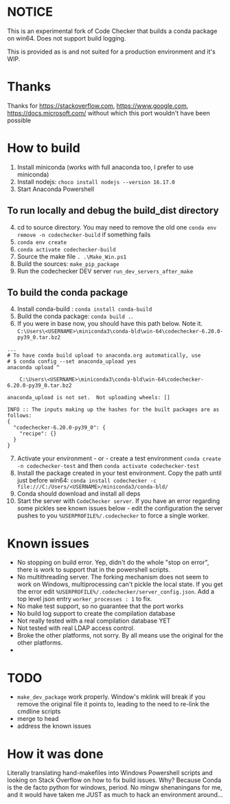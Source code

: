 # NOTICE

This is an experimental fork of Code Checker that builds a conda package on win64. Does not support build logging. 

This is provided as is and not suited for a production environment and it's WIP.

# Thanks

Thanks for https://stackoverflow.com, https://www.google.com, https://docs.microsoft.com/ without which this port wouldn't have been possible



# How to build

1. Install miniconda (works with full anaconda too, I prefer to use miniconda)
2. Install nodejs: `choco install nodejs --version 16.17.0`
3. Start Anaconda Powershell

## To run locally and debug the build_dist directory
4. cd to source directory. You may need to remove the old one `conda env remove -n codechecker-build` if something fails
5. `conda env create`
6. `conda activate codechecker-build`
7. Source the make file `. .\Make_Win.ps1`
8. Build the sources: `make_pip_package` 
9. Run the codechecker DEV server `run_dev_servers_after_make`

## To build the conda package
4. Install conda-build : `conda install conda-build`
5. Build the conda package: `conda build .`. 
6. If you were in base now, you should have this path below. Note it.
`C:\Users\<USERNAME>\miniconda3\conda-bld\win-64\codechecker-6.20.0-py39_0.tar.bz2`
```
...
# To have conda build upload to anaconda.org automatically, use
# $ conda config --set anaconda_upload yes
anaconda upload ^

    C:\Users\<USERNAME>\miniconda3\conda-bld\win-64\codechecker-6.20.0-py39_0.tar.bz2

anaconda_upload is not set.  Not uploading wheels: []

INFO :: The inputs making up the hashes for the built packages are as follows:
{
  "codechecker-6.20.0-py39_0": {
    "recipe": {}
  }
}
```
7. Activate your environment - or - create a test environment `conda create -n codechecker-test` and then `conda activate codechecker-test`
8. Install the package created in your test environment. Copy the path until just before win64: `conda install codechecker -c file:///C:/Users/<USERNAME>/miniconda3/conda-bld/`
9. Conda should download and install all deps
10. Start the server with `CodeChecker server`. If you have an error regarding some pickles see known issues below - edit the configuration the server pushes to you `%USERPROFILE%/.codechecker` to force a single worker.


# Known issues

- No stopping on build error. Yep, didn't do the whole "stop on error", there is work to support that in the powershell scripts. 
- No multithreading server. The forking mechanism does not seem to work on Windows, multiprocessing can't pickle the local state. If you get the error edit `%USERPROFILE%/.codechecker/server_config.json`. Add a top level json entry `worker_processes : 1` to fix.
- No make test support, so no guarantee that the port works
- No build log support to create the compilation database
- Not really tested with a real compilation database YET
- Not tested with real LDAP access control.
- Broke the other platforms, not sorry. By all means use the original for the other platforms.
- 
# TODO
- `make_dev_package` work properly. Window's mklink will break if you remove the original file it points to, leading to the need to re-link the cmdline scripts
- merge to head
- address the known issues

# How it was done
Literally translating hand-makefiles into Windows Powershell scripts and looking on Stack Overflow on how to fix build issues. Why? Because Conda is the de facto python for windows, period. No mingw shenaningans for me, and it would have taken me JUST as much to hack an environment around...